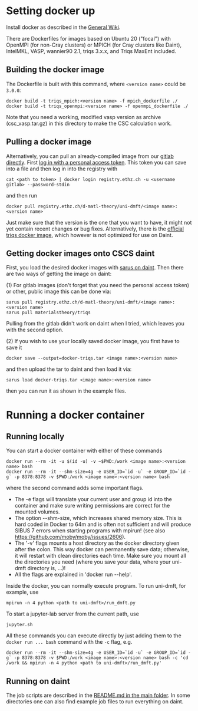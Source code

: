 # Setting docker up
Install docker as described in the [General Wiki](../../materials_theory_intro/wikis/IT%20overview#installation-of-docker).

There are Dockerfiles for images based on Ubuntu 20 ("focal") with OpenMPI (for non-Cray clusters) or MPICH (for Cray clusters like Daint), IntelMKL, VASP, wannier90 2.1, triqs 3.x.x, and Triqs MaxEnt included.

## Building the docker image
The Dockerfile is built with this command, where `<version name>` could be `3.0.0`:
```
docker build -t triqs_mpich:<version name> -f mpich_dockerfile ./
docker build -t triqs_openmpi:<version name> -f openmpi_dockerfile ./
```
Note that you need a working, modified vasp version as archive (csc_vasp.tar.gz) in this directory to make the CSC calculation work.

## Pulling a docker image
Alternatively, you can pull an already-compiled image from our [gitlab directly](../../../container_registry/).
First [log in with a personal access token](https://gitlab.ethz.ch/help/user/packages/container_registry/index#authenticating-to-the-gitlab-container-registry).
This token you can save into a file and then log in into the registry with
```
cat <path to token> | docker login registry.ethz.ch -u <username gitlab> --password-stdin
```
and then run
```
docker pull registry.ethz.ch/d-matl-theory/uni-dmft/<image name>:<version name>
```
Just make sure that the version is the one that you want to have, it might not yet contain recent changes or bug fixes. Alternatively, there is the [official triqs docker image](https://hub.docker.com/r/flatironinstitute/triqs/), which however is not optimized for use on Daint.

## Getting docker images onto CSCS daint
First, you load the desired docker images with [sarus on daint](https://user.cscs.ch/tools/containers/sarus/).
Then there are two ways of getting the image on daint:

(1) For gitlab images (don't forget that you need the personal access token) or other, public image this can be done via:
```
sarus pull registry.ethz.ch/d-matl-theory/uni-dmft/<image name>:<version name>
sarus pull materialstheory/triqs
```
Pulling from the gitlab didn't work on daint when I tried, which leaves you with the second option.

(2) If you wish to use your locally saved docker image, you first have to save it
```
docker save --output=docker-triqs.tar <image name>:<version name>
```
and then upload the tar to daint and then load it via:
```
sarus load docker-triqs.tar <image name>:<version name>
```
then you can run it as shown in the example files.

# Running a docker container

## Running locally
You can start a docker container with either of these commands
```
docker run --rm -it -u $(id -u) -v ~$PWD:/work <image name>:<version name> bash
docker run --rm -it --shm-size=4g -e USER_ID=`id -u` -e GROUP_ID=`id -g` -p 8378:8378 -v $PWD:/work <image name>:<version name> bash
```
where the second command adds some important flags.
- The -e flags will translate your current user and group id into the container and make sure writing permissions are correct for the mounted volumes.
- The option --shm-size, which increases shared memory size.
This is hard coded in Docker to 64m and is often not sufficient and will produce SIBUS 7 errors when starting programs with mpirun! (see also https://github.com/moby/moby/issues/2606).
- The '-v' flags mounts a host directory as the docker directory given after the colon.
This way docker can permanently save data; otherwise, it will restart with clean directories each time.
Make sure you mount all the directories you need (where you save your data, where your uni-dmft directory is, ...)!
- All the flags are explained in 'docker run --help'.

Inside the docker, you can normally execute program. To run uni-dmft, for example, use
```
mpirun -n 4 python <path to uni-dmft>/run_dmft.py
```
To start a jupyter-lab server from the current path, use
```
jupyter.sh
```
All these commands you can execute directly by just adding them to the `docker run ... bash` command with the `-c` flag, e.g.
```
docker run --rm -it --shm-size=4g -e USER_ID=`id -u` -e GROUP_ID=`id -g` -p 8378:8378 -v $PWD:/work <image name>:<version name> bash -c 'cd /work && mpirun -n 4 python <path to uni-dmft>/run_dmft.py'
```

## Running on daint
The job scripts are described in the [README.md in the main folder](../README.md). In some directories one can also find example job files to run everything on daint.